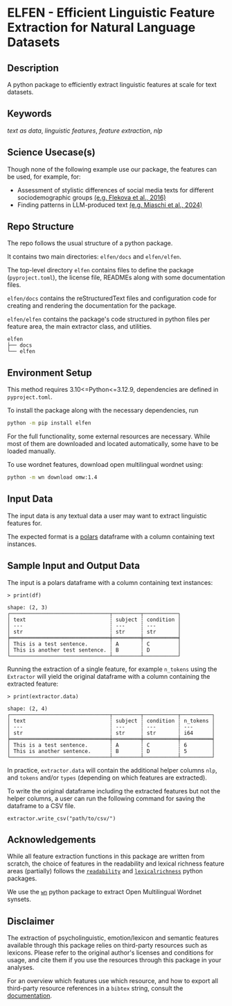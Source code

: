 # ELFEN - Efficient Linguistic Feature Extraction for Natural Language Datasets

## Description
A python package to efficiently extract linguistic features at scale for text datasets.

## Keywords
*text as data*, *linguistic features*, *feature extraction*, *nlp*

## Science Usecase(s)
Though none of the following example use our package, the features can be used, for example, for:
- Assessment of stylistic differences of social media texts for different sociodemographic groups [(e.g. Flekova et al., 2016)](https://aclanthology.org/P16-2051/)
- Finding patterns in LLM-produced text [(e.g. Miaschi et al., 2024)](https://aclanthology.org/2024.emnlp-main.166/)

## Repo Structure
The repo follows the usual structure of a python package.

It contains two main directories: ``elfen/docs`` and ``elfen/elfen``.

The top-level directory ``elfen`` contains files to define the package (`pyproject.toml`), the license file, READMEs along with some documentation files.

``elfen/docs`` contains the reStructuredText files and configuration code for creating and rendering the documentation for the package.

``elfen/elfen`` contains the package's code structured in python files per feature area, the main extractor class, and utilities. 
```
elfen
├── docs
└── elfen
```


## Environment Setup
This method requires 3.10<=Python<=3.12.9, 
dependencies are defined in `pyproject.toml`.

To install the package along with the necessary dependencies, run

```bash
python -m pip install elfen
```

For the full functionality, some external resources are necessary. While most of them are downloaded and located automatically, some have to be loaded manually.

To use wordnet features, download open multilingual wordnet using:
```bash
python -m wn download omw:1.4
```

## Input Data
The input data is any textual data a user may want to extract linguistic features for.

The expected format is a [polars](https://pola.rs/) dataframe with a column containing text instances.

## Sample Input and Output Data

The input is a polars dataframe with a column containing text instances:

```
> print(df)

shape: (2, 3)
┌────────────────────────────────┬─────────┬───────────┐
│ text                           ┆ subject ┆ condition │
│ ---                            ┆ ---     ┆ ---       │
│ str                            ┆ str     ┆ str       │
╞════════════════════════════════╪═════════╪═══════════╡
│ This is a test sentence.       ┆ A       ┆ C         │
│ This is another test sentence. ┆ B       ┆ D         │
└────────────────────────────────┴─────────┴───────────┘
```

Running the extraction of a single feature, for example ``n_tokens`` using the ``Extractor`` will yield the original dataframe with a column containing the extracted feature:

```
> print(extractor.data)

shape: (2, 4)
┌────────────────────────────────┬─────────┬───────────┬──────────┐
│ text                           ┆ subject ┆ condition ┆ n_tokens │
│ ---                            ┆ ---     ┆ ---       ┆ ---      │
│ str                            ┆ str     ┆ str       ┆ i64      │
╞════════════════════════════════╪═════════╪═══════════╪══════════╡
│ This is a test sentence.       ┆ A       ┆ C         ┆ 6        │
│ This is another sentence.      ┆ B       ┆ D         ┆ 5        │
└────────────────────────────────┴─────────┴───────────┴──────────┘
```

In practice, ``extractor.data`` will contain the additional helper columns ``nlp``, and ``tokens`` and/or ``types`` (depending on which features are extracted).

To write the original dataframe including the extracted features but not the helper columns, a user can run the following command for saving the dataframe to a CSV file.

```
extractor.write_csv("path/to/csv/")
```


## Acknowledgements

While all feature extraction functions in this package are written from scratch, the choice of features in the readability and lexical richness feature areas (partially) follows the [`readability`](https://github.com/andreasvc/readability) and [`lexicalrichness`](https://github.com/LSYS/LexicalRichness) python packages.

We use the [`wn`](https://github.com/goodmami/wn) python package to extract Open  Multilingual Wordnet synsets.

## Disclaimer
The extraction of psycholinguistic, emotion/lexicon and semantic features available through this package relies on third-party resources such as lexicons.
Please refer to the original author's licenses and conditions for usage, and cite them if you use the resources through this package in your analyses.

For an overview which features use which resource, and how to export all third-party resource references in a `bibtex` string, consult the [documentation](https://elfen.readthedocs.io).